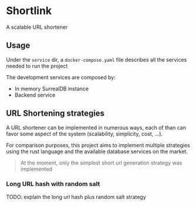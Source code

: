 # Shortlink

A scalable URL shortener

## Usage

Under the `service` dir, a `docker-compose.yaml` file describes all the services needed to run the project

The development services are composed by:

- In memory SurrealDB instance
- Backend service

## URL Shortening strategies

A URL shortener can be implemented in numerous ways, each of than can favor some aspect of the system (scalability, simplicity, cost, ...).

For comparison purposes, this project aims to implement multiple strategies using the rust language and the available database services on the market.

> At the moment, only the simplest short url generation strategy was implemented

### Long URL hash with random salt

TODO: explain the long url hash plus random salt strategy

